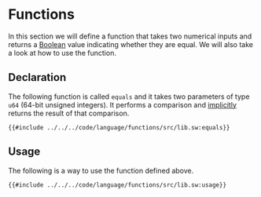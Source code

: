 # Functions

In this section we will define a function that takes two numerical inputs and returns a [Boolean](../built-ins/boolean.md) value indicating whether they are equal. We will also take a look at how to use the function.

## Declaration

The following function is called `equals` and it takes two parameters of type `u64` (64-bit unsigned integers). It performs a comparison and [implicitly](./return.md) returns the result of that comparison.

```sway
{{#include ../../../code/language/functions/src/lib.sw:equals}}
```

## Usage

The following is a way to use the function defined above.

```sway
{{#include ../../../code/language/functions/src/lib.sw:usage}}
```
